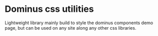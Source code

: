 # Dominus css utilities

Lightweight library mainly build to style the dominus components demo page, but can be used on any site along any other css libraries.
